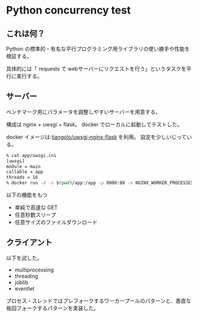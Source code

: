 # Python concurrency test

## これは何？

Python の標準的・有名な平行プログラミング用ライブラリの使い勝手や性能を検証する。

具体的には「 requests で webサーバーにリクエストを行う」というタスクを平行に実行する。

## サーバー

ベンチマーク用にパラメータを調整しやすいサーバーを用意する。

構成は nginx + uwsgi + flask。
docker でローカルに起動してテストした。

docker イメージは [tiangolo/uwsgi-nginx-flask](https://hub.docker.com/r/tiangolo/uwsgi-nginx-flask/) を利用。
設定を少しいじっている。

```sh
% cat app/uwsgi.ini
[uwsgi]
module = main
callable = app
threads = 16
% docker run -d -v $(pwd)/app:/app -p 8000:80 -e NGINX_WORKER_PROCESSES=2 -e UWSGI_CHEAPER=2 tiangolo/uwsgi-nginx-flask:python3.6
```

以下の機能をもつ

+ 単純で高速な GET
+ 任意秒数スリープ
+ 任意サイズのファイルダウンロード

## クライアント

以下を試した。

+ multiprocessing
+ threading
+ joblib
+ eventlet

プロセス・スレッドではプレフォークするワーカープールのパターンと、愚直な毎回フォークするパターンを実装した。
